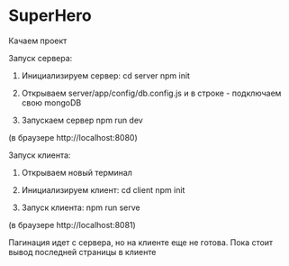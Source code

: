 # SuperHero
 
Качаем проект

Запуск сервера:

1. Инициализируем сервер: 
cd server
npm init

2. Открываем server/app/config/db.config.js и в строке - подключаем свою mongoDB

3. Запускаем сервер
npm run dev

(в браузере http://localhost:8080)


Запуск клиента:

1. Открываем новый терминал

2. Инициализируем клиент:
cd client
npm init

3. Запуск клиента:
npm run serve


(в браузере http://localhost:8081)



Пагинация идет с сервера, но на клиенте еще не готова. Пока стоит вывод последней страницы в клиенте
